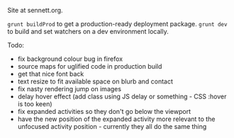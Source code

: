 Site at sennett.org.

`grunt buildProd` to get a production-ready deployment package.  `grunt dev` to build and set watchers on a dev environment locally.

Todo:

- fix background colour bug in firefox 
- source maps for uglified code in production build
- get that nice font back
- text resize to fit available space on blurb and contact
- fix nasty rendering jump on images
- delay hover effect (add class using JS delay or something - CSS :hover is too keen)
- fix expanded activities so they don't go below the viewport
- have the new position of the expanded activity more relevant to the unfocused activity position - currently they all do the same thing